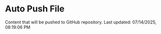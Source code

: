 # Auto Push File

Content that will be pushed to GitHub repository.
Last updated: 07/14/2025, 08:19:06 PM